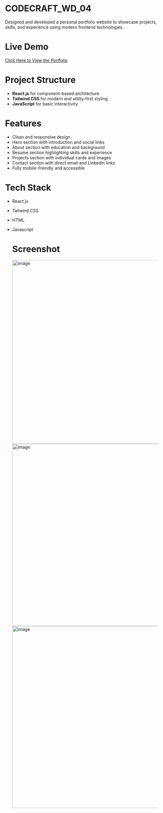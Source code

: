 # CODECRAFT_WD_04

Designed and developed a personal portfolio website to showcase projects, skills, and experience using modern frontend technologies.

# Live Demo
[Click Here to View the Portfolio](https://my-portfolio-six-murex-64.vercel.app/)

# Project Structure
- **React.js** for component-based architecture
- **Tailwind CSS** for modern and utility-first styling
- **JavaScript** for basic interactivity

# Features
- Clean and responsive design
- Hero section with introduction and social links
- About section with education and background
- Resume section highlighting skills and experience
- Projects section with individual cards and images
- Contact section with direct email and LinkedIn links
- Fully mobile-friendly and accessible

# Tech Stack

- React.js
- Tailwind CSS
- HTML
- Javascript

  # Screenshot
  <img width="1365" height="604" alt="image" src="https://github.com/user-attachments/assets/605ed112-d32e-452f-92bd-07b893e93544" />

  <img width="1365" height="599" alt="image" src="https://github.com/user-attachments/assets/ee3c1e14-f4ba-4a71-b073-0e1ef679e851" />

  <img width="1362" height="598" alt="image" src="https://github.com/user-attachments/assets/8fc5ea29-2027-4e23-b57f-2182f6fae97f" />


